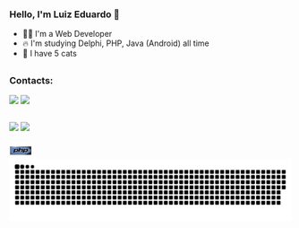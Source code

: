 ### Hello, I'm Luiz Eduardo 👋
- 👩‍💻 I'm a Web Developer
- 🔥 I'm studying Delphi, PHP, Java (Android) all time
- 🐾 I have 5 cats

##

<div>
<h3>Contacts:</h3>
<a href="malito:luizedupp@gmail.com"><img src="https://img.shields.io/badge/Gmail-D14836?style=for-the-badge&logo=gmail&logoColor=white" target="_blank"></a>
<a href="https://www.linkedin.com/in/luizedupp" target="_blank"><img src="https://img.shields.io/badge/-LinkedIn-%230077B5?style=for-the-badge&logo=linkedin&logoColor=white" target="_blank"></a> 
</a>
</div>

##

<div>
  <img height="150em" src="https://github-readme-stats.vercel.app/api?username=LuizEduPP&show_icons=true&theme=merko&include_all_commits=true&count_private=true"/>
  <img height="150em" src="https://github-readme-stats.vercel.app/api/top-langs/?username=LuizEduPP&layout=compact&langs_count=7&theme=merko"/>
</div>
<div style="display: inline_block"><br>
  <img align="center" height="30" width="40" src="https://raw.githubusercontent.com/devicons/devicon/master/icons/php/php-original.svg">
</div>
<div style="display: inline_block">   
    <img align="center" src="github-contribution-grid-snake.svg">
</div>
    

  
 